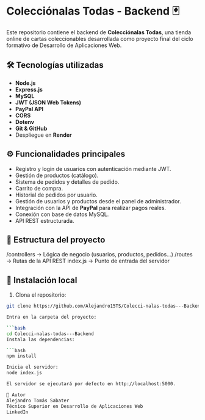 # Colecciónalas Todas - Backend 🃏

Este repositorio contiene el backend de **Colecciónalas Todas**, una tienda online de cartas coleccionables desarrollada como proyecto final del ciclo formativo de Desarrollo de Aplicaciones Web.

## 🛠️ Tecnologías utilizadas

- **Node.js**
- **Express.js**
- **MySQL**
- **JWT (JSON Web Tokens)**
- **PayPal API**
- **CORS**
- **Dotenv**
- **Git & GitHub**
- Despliegue en **Render**

## ⚙️ Funcionalidades principales

- Registro y login de usuarios con autenticación mediante JWT.
- Gestión de productos (catálogo).
- Sistema de pedidos y detalles de pedido.
- Carrito de compra.
- Historial de pedidos por usuario.
- Gestión de usuarios y productos desde el panel de administrador.
- Integración con la API de **PayPal** para realizar pagos reales.
- Conexión con base de datos MySQL.
- API REST estructurada.

## 📁 Estructura del proyecto

/controllers → Lógica de negocio (usuarios, productos, pedidos...)
/routes → Rutas de la API REST
index.js → Punto de entrada del servidor

## 🚀 Instalación local

1. Clona el repositorio:

```bash
git clone https://github.com/Alejandro15TS/Colecci-nalas-todas---Backend

Entra en la carpeta del proyecto:

```bash
cd Colecci-nalas-todas---Backend
Instala las dependencias:

```bash
npm install

Inicia el servidor:
node index.js

El servidor se ejecutará por defecto en http://localhost:5000.

🧠 Autor
Alejandro Tomás Sabater
Técnico Superior en Desarrollo de Aplicaciones Web
LinkedIn